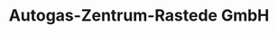 ---
title: "Autogas-Zentrum-Rastede GmbH"
url: /rastede/autogas-zentrum-rastede-gmbh/
shop: Autowerkstatt
---